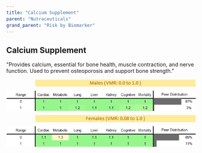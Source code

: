 ```yaml
---
title: "Calcium Supplement"
parent: "Nutraceuticals"
grand_parent: "Risk by Biomarker"
---
```



## Calcium Supplement


"Provides calcium, essential for bone health, muscle contraction, and nerve function. Used to prevent osteoporosis and support bone strength."

<div style="display: flex; flex-direction: column; gap: 10px;">

  <img src="/assets/images/vmrbiomarker_calcium_supplement__male.png" alt="Calcium Supplement VMR Male" style="margin-left: 15%">
  <img src="/assets/images/rr_calcium_supplement__male.png" alt="Calcium Supplement RR Male">

  <img src="/assets/images/vmrbiomarker_calcium_supplement__female.png" alt="Calcium Supplement VMR Female" style="margin-left: 15%; ">
  <img src="/assets/images/rr_calcium_supplement__female.png" alt="Calcium Supplement RR Female">

</div>



